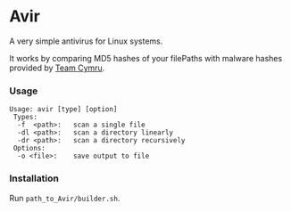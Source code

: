 # Avir

A very simple antivirus for Linux systems.

It works by comparing MD5 hashes of your filePaths with malware hashes provided by [Team Cymru](https://team-cymru.com/mhr).

### Usage

```
Usage: avir [type] [option]
 Types:
  -f  <path>:   scan a single file
  -dl <path>:   scan a directory linearly
  -dr <path>:   scan a directory recursively
 Options:
  -o <file>:    save output to file
```

### Installation

Run `path_to_Avir/builder.sh`.